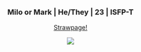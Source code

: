 <div class="markdown-heading">
<h3 align="center" class="heading-element">
Milo or Mark | He/They | 23 | ISFP-T
</h3>

<p align="center">
<a href="https://kingoffivenightsatfreddys.straw.page/">Strawpage!</a>
</p>
</div>

<p align="center">
<img src="https://github.com/user-attachments/assets/ad9e2997-e430-4af3-9cb5-ef8c8b25745b">
</p>
